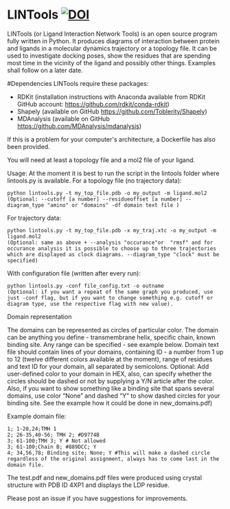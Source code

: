 # LINTools [![DOI](https://zenodo.org/badge/doi/10.5281/zenodo.45076.svg)](http://dx.doi.org/10.5281/zenodo.45076)

LINTools (or Ligand Interaction Network Tools) is an open source program fully written in Python. It produces diagrams of interaction between protein and ligands in a molecular dynamics trajectory or a topology file. It can be used to investigate docking poses, show the residues that are spending most time in the vicinity of the ligand and possibly other things. Examples shall follow on a later date.

#Dependencies
LINTools require these packages:
* RDKit (installation instructions with Anaconda available from RDKit GitHub account: https://github.com/rdkit/conda-rdkit)
* Shapely (available on GitHub https://github.com/Toblerity/Shapely)
* MDAnalysis (available on GitHub https://github.com/MDAnalysis/mdanalysis)

If this is a problem for your computer's architecture, a Dockerfile has also been provided.

You will need at least a topology file and a mol2 file of your ligand.

Usage:
At the moment it is best to run the script in the lintools folder where lintools.py is available.
For a topology file (no trajectory data):
```
python lintools.py -t my_top_file.pdb -o my_output -m ligand.mol2
(Optional: --cutoff [a number] --residueoffset [a number] --diagram_type "amino" or "domains" -df domain text file )
```

For trajectory data:
```
python lintools.py -t my_top_file.pdb -x my_traj.xtc -o my_output -m ligand.mol2
(Optional: same as above + --analysis "occurance"or  "rmsf" and for occurance analysis it is possible to choose up to three trajectories
which are displayed as clock diagrams. --diagram_type "clock" must be specified)
```

With configuration file (written after every run):
```
python lintools.py -conf file_config.txt -o outname 
(Optional: if you want a repeat of the same graph you produced, use just -conf flag, but if you want to change something e.g. cutoff or diagram type, use the respective flag with new value).
```

Domain representation

The domains can be represented as circles of particular color. The domain can be anything you define  - transmembrane helix, specific chain, known binding site. Any range can be specified - see example below.
Domain text file should contain lines of your domains, containing ID - a number from 1 up to 12 (twelve different colors available at the moment), range of residues and text ID for your domain, all separated by semicolons. Optional: Add user-defined color to your domain in HEX, also, can specify whether the circles should be dashed or not by supplying a Y/N article after the color. Also, if you want to show something like a binding site that spans several domains, use color “None” and dashed “Y” to show dashed circles for your binding site. See the example how it could be done in new_domains.pdf)

Example domain file:
```
1; 1-20,24;TMH 1
2; 26-35,40-56; TMH 2; #D9774B 
3; 61-100;TMH 3; Y # Not allowed
3; 61-100;Chain B; #889DCC; Y 
4; 34,56,78; Binding site; None; Y #This will make a dashed circle regardless of the original assignment, always has to come last in the domain file.
```
The test.pdf and new_domains.pdf files were produced using crystal structure with PDB ID 4XP1 and displays the LDP residue.

Please post an issue if you have suggestions for improvements.
